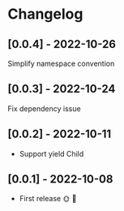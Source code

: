 # Changelog

## [0.0.4] - 2022-10-26

Simplify namespace convention

## [0.0.3] - 2022-10-24

Fix dependency issue

## [0.0.2] - 2022-10-11

- Support yield Child

## [0.0.1] - 2022-10-08

* First release 🌞 🚀
